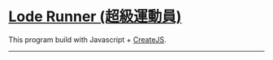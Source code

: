 [Lode Runner (超級運動員)](http://simonsays-tw.com/LodeRunner)
==========================

This program build with Javascript + [CreateJS](http://www.createjs.com).

------------------------------------
